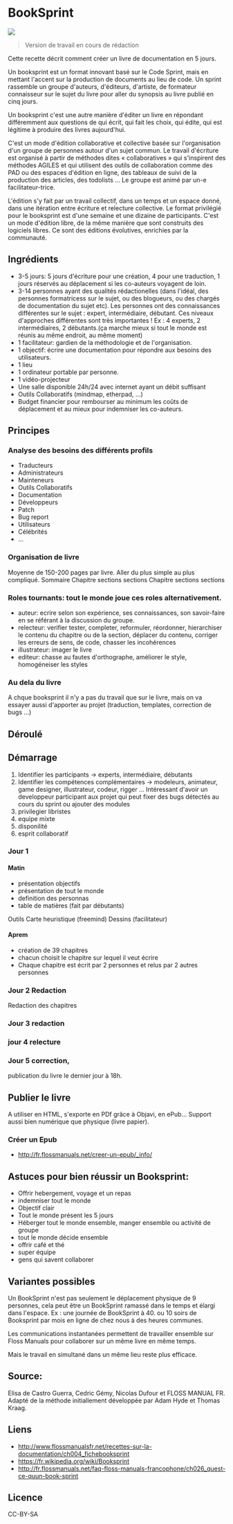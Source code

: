 <!--

---
title: BookSprint - créer un livre de documentation en 5 jours
description: Un booksprint est un format innovant basé sur le Code Sprint, mais en mettant l'accent sur la production de documents au lieu de code. 
image_url: https://github.com/multibao/contributions/blob/master/media/LR-booksprint-lilianricaudccbysa.jpg?raw=true
---

-->

# BookSprint 

![](http://www.flossmanualsfr.net/recettes-sur-la-documentation/_booki/recettes-sur-la-documentation/static/RecettesDocumentation-_index-img_0178-fr-old.jpg)

> Version de travail en cours de rédaction

Cette recette décrit comment créer un livre de documentation en 5 jours. 

Un booksprint est un format innovant basé sur le Code Sprint, mais en mettant l'accent sur la production de documents au lieu de code. Un sprint rassemble un groupe d'auteurs, d'éditeurs, d'artiste, de formateur connaisseur sur le sujet du livre pour aller du synopsis au livre publié en cinq jours.

Un booksprint c'est une autre manière d'éditer un livre en répondant différemment aux questions de qui écrit, qui fait les choix, qui édite, qui est légitime à produire des livres aujourd'hui.

C'est un mode d'édition collaborative et collective basée sur l'organisation d'un groupe de personnes autour d'un sujet commun. Le travail d'écriture est organisé à partir de méthodes dites « collaboratives » qui s'inspirent des méthodes AGILES et qui utilisent des outils de collaboration comme des PAD ou des espaces d'édition en ligne, des tableaux de suivi de la production des articles, des todolists ... Le groupe est animé par un-e facilitateur-trice. 

L'édition s'y fait par un travail collectif, dans un temps et un espace donné, dans une itération entre écriture et relecture collective. Le format privilégié pour le booksprint est d'une semaine et une dizaine de participants. C'est un mode d'édition libre, de la même manière que sont construits des logiciels libres. Ce sont des éditions évolutives, enrichies par la communauté.



## Ingrédients

* 3-5 jours: 5 jours d'écriture pour une création, 4 pour une traduction, 1 jours réservés au déplacement si les co-auteurs voyagent de loin.
* 3-14 personnes ayant des qualités rédactionelles (dans l'idéal, des personnes formatricess sur le sujet, ou des blogueurs, ou des chargés de documentation du sujet etc). 
 Les personnes ont des connaissances différentes sur le sujet : expert, intermédiaire, débutant. Ces niveaux d'approches différentes sont très importantes ! Ex : 4 experts, 2 intermédiaires, 2 débutants.(ça marche mieux si tout le monde est réunis au même endroit, au même moment)
* 1 facilitateur: gardien de la méthodologie et de l'organisation.
* 1 objectif: écrire une documentation pour répondre aux besoins des utilisateurs. 
* 1 lieu
* 1 ordinateur portable par personne.
* 1 vidéo-projecteur
* Une salle disponible 24h/24 avec internet ayant un débit suffisant
* Outils Collaboratifs (mindmap, etherpad, ...)
* Budget financier pour rembourser au minimum les coûts de déplacement et au mieux pour indemniser les co-auteurs.

## Principes

### Analyse des besoins des différents profils
* Traducteurs
* Administrateurs
* Mainteneurs
* Outils Collaboratifs
* Documentation
* Développeurs
* Patch
* Bug report
* Utilisateurs 
* Célébrités
* ...

### Organisation de livre
Moyenne de 150-200 pages par livre. Aller du plus simple au plus compliqué.
Sommaire
Chapitre 
	sections
	sections
Chapitre 
	sections
	sections

### Roles tournants: tout le monde joue ces roles alternativement.
* auteur: ecrire selon son expérience, ses connaissances, son savoir-faire en se référant à la discussion du groupe.
* relecteur: verifier tester, completer, reformuler, réordonner, hierarchiser le contenu du chapitre ou de la section, déplacer du contenu, corriger les erreurs de sens, de code, chasser les incohérences
* illustrateur: imager le livre
* editeur: chasse au fautes d'orthographe, améliorer le style, homogéneiser les styles

### Au dela du livre

A chque booksprint il n'y a pas du travail que sur le livre, mais on va essayer aussi d'apporter au projet (traduction, templates, correction de bugs …)

## Déroulé

## Démarrage

1. Identifier les participants
-> experts, intermédiaire, débutants
2. Identifier les compétences complémentaires
-> modeleurs, animateur,  game designer, illustrateur, codeur, rigger … Intéressant d'avoir un developpeur participant aux projet qui peut fixer des bugs détectés au cours du sprint ou ajouter des modules
3. privilegier libristes
4. equipe mixte
5. disponilité
6. esprit collaboratif

### Jour 1
#### Matin
* présentation objectifs
* présentation de tout le monde
* definition des personnas
* table de matières (fait par débutants)

Outils Carte heuristique (freemind)
Dessins (facilitateur)

#### Aprem
* création de 39 chapitres
* chacun choisit le chapitre sur lequel il veut écrire
* Chaque chapitre est écrit par 2 personnes et relus par 2 autres personnes


### Jour 2 Redaction

Redaction des chapitres

### Jour 3 redaction
### jour 4 relecture
### Jour 5 correction, 
publication du livre le dernier jour à 18h.

## Publier le livre
A utiliser en HTML, s'exporte en PDf grâce à Objavi, en ePub... Support aussi bien numérique que physique (livre papier).

### Créer un Epub
* http://fr.flossmanuals.net/creer-un-epub/_info/

## Astuces pour bien réussir un Booksprint:
* Offrir hebergement, voyage et un repas
* indemniser tout le monde
* Objectif clair
* Tout le monde présent les 5 jours
* Héberger tout le monde ensemble, manger ensemble ou activité de groupe
* tout le monde décide ensemble
* offrir café et thé
* super équipe
* gens qui savent collaborer


## Variantes possibles

Un BookSprint n'est pas seulement le déplacement physique de 9 personnes, cela peut être un BookSprint ramassé dans le temps et élargi dans l'espace. Ex : une journée de BookSprint à 40. ou 10 soirs de Booksprint par mois en ligne de chez nous à des heures communes.

Les communications instantanées permettent de travailler ensemble sur Floss Manuals pour collaborer sur un même livre en même temps.

Mais le travail en simultané dans un même lieu reste plus efficace.


## Source:
Elisa de Castro Guerra, Cedric Gémy, Nicolas Dufour et FLOSS MANUAL FR.
Adapté de la méthode initiallement développée par Adam Hyde et Thomas Kraag. 

## Liens
* http://www.flossmanualsfr.net/recettes-sur-la-documentation/ch004_fichebooksprint
* https://fr.wikipedia.org/wiki/Booksprint
* http://fr.flossmanuals.net/faq-floss-manuals-francophone/ch026_quest-ce-quun-book-sprint 

## Licence
CC-BY-SA
